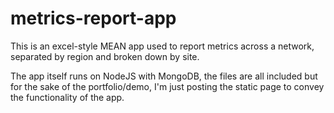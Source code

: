 # metrics-report-app

This is an excel-style MEAN app used to report metrics across a network, separated by region and broken down by site.

The app itself runs on NodeJS with MongoDB, the files are all included but for the sake of the portfolio/demo, I'm just posting the
static page to convey the functionality of the app.
